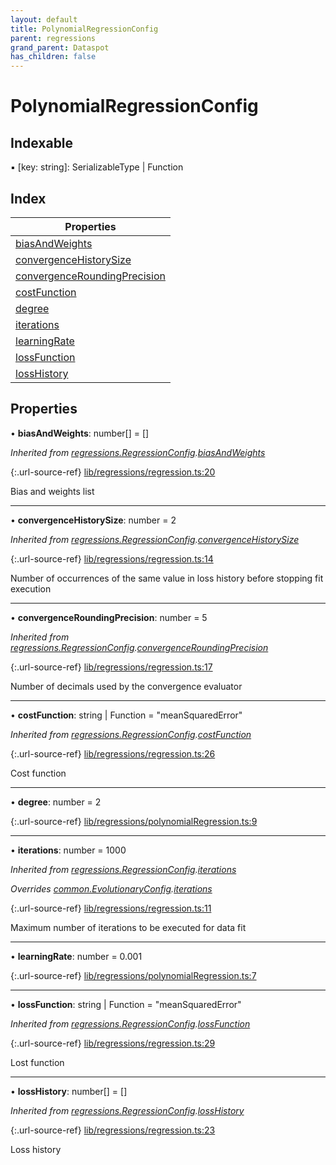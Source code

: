 ```yaml
---
layout: default
title: PolynomialRegressionConfig
parent: regressions
grand_parent: Dataspot
has_children: false
---
```


# PolynomialRegressionConfig

## Indexable

▪ [key: string]: SerializableType \| Function

## Index

| Properties |
|-----------|
| [biasAndWeights](#biasandweights) |
| [convergenceHistorySize](#convergencehistorysize) |
| [convergenceRoundingPrecision](#convergenceroundingprecision) |
| [costFunction](#costfunction) |
| [degree](#degree) |
| [iterations](#iterations) |
| [learningRate](#learningrate) |
| [lossFunction](#lossfunction) |
| [lossHistory](#losshistory) |

## Properties

•  **biasAndWeights**: number[] = []

*Inherited from [regressions.RegressionConfig](../regressions_regressionconfig).[biasAndWeights](../regressions_regressionconfig#biasandweights)*

{:.url-source-ref}
[lib/regressions/regression.ts:20](https://github.com/ascentcore/dataspot/blob/bdbcf73/lib/regressions/regression.ts#L20)

Bias and weights list

___

•  **convergenceHistorySize**: number = 2

*Inherited from [regressions.RegressionConfig](../regressions_regressionconfig).[convergenceHistorySize](../regressions_regressionconfig#convergencehistorysize)*

{:.url-source-ref}
[lib/regressions/regression.ts:14](https://github.com/ascentcore/dataspot/blob/bdbcf73/lib/regressions/regression.ts#L14)

Number of occurrences of the same value in loss history before stopping fit execution

___

•  **convergenceRoundingPrecision**: number = 5

*Inherited from [regressions.RegressionConfig](../regressions_regressionconfig).[convergenceRoundingPrecision](../regressions_regressionconfig#convergenceroundingprecision)*

{:.url-source-ref}
[lib/regressions/regression.ts:17](https://github.com/ascentcore/dataspot/blob/bdbcf73/lib/regressions/regression.ts#L17)

Number of decimals used by the convergence evaluator

___

•  **costFunction**: string \| Function = "meanSquaredError"

*Inherited from [regressions.RegressionConfig](../regressions_regressionconfig).[costFunction](../regressions_regressionconfig#costfunction)*

{:.url-source-ref}
[lib/regressions/regression.ts:26](https://github.com/ascentcore/dataspot/blob/bdbcf73/lib/regressions/regression.ts#L26)

Cost function

___

•  **degree**: number = 2

{:.url-source-ref}
[lib/regressions/polynomialRegression.ts:9](https://github.com/ascentcore/dataspot/blob/bdbcf73/lib/regressions/polynomialRegression.ts#L9)

___

•  **iterations**: number = 1000

*Inherited from [regressions.RegressionConfig](../regressions_regressionconfig).[iterations](../regressions_regressionconfig#iterations)*

*Overrides [common.EvolutionaryConfig](../common_evolutionaryconfig).[iterations](../common_evolutionaryconfig#iterations)*

{:.url-source-ref}
[lib/regressions/regression.ts:11](https://github.com/ascentcore/dataspot/blob/bdbcf73/lib/regressions/regression.ts#L11)

Maximum number of iterations to be executed for data fit

___

•  **learningRate**: number = 0.001

{:.url-source-ref}
[lib/regressions/polynomialRegression.ts:7](https://github.com/ascentcore/dataspot/blob/bdbcf73/lib/regressions/polynomialRegression.ts#L7)

___

•  **lossFunction**: string \| Function = "meanSquaredError"

*Inherited from [regressions.RegressionConfig](../regressions_regressionconfig).[lossFunction](../regressions_regressionconfig#lossfunction)*

{:.url-source-ref}
[lib/regressions/regression.ts:29](https://github.com/ascentcore/dataspot/blob/bdbcf73/lib/regressions/regression.ts#L29)

Lost function

___

•  **lossHistory**: number[] = []

*Inherited from [regressions.RegressionConfig](../regressions_regressionconfig).[lossHistory](../regressions_regressionconfig#losshistory)*

{:.url-source-ref}
[lib/regressions/regression.ts:23](https://github.com/ascentcore/dataspot/blob/bdbcf73/lib/regressions/regression.ts#L23)

Loss history
